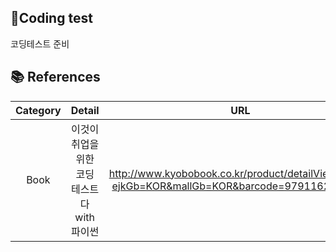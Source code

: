 ## 📂Coding test
코딩테스트 준비

## 📚 References
| Category | Detail | URL |
| :------: | :------------: | :--: | 
| Book | 이것이 취업을 위한 코딩 테스트다 with 파이썬 | http://www.kyobobook.co.kr/product/detailViewKor.laf?ejkGb=KOR&mallGb=KOR&barcode=9791162243077 |
